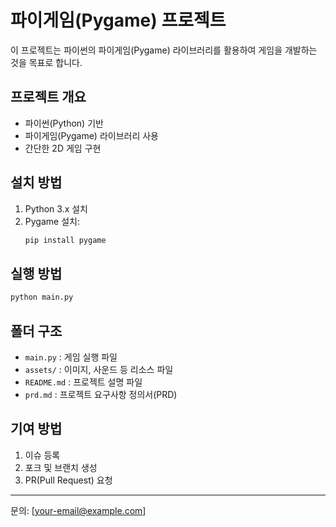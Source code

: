 # 파이게임(Pygame) 프로젝트

이 프로젝트는 파이썬의 파이게임(Pygame) 라이브러리를 활용하여 게임을 개발하는 것을 목표로 합니다.

## 프로젝트 개요
- 파이썬(Python) 기반
- 파이게임(Pygame) 라이브러리 사용
- 간단한 2D 게임 구현

## 설치 방법
1. Python 3.x 설치
2. Pygame 설치:
   ```bash
   pip install pygame
   ```

## 실행 방법
```bash
python main.py
```

## 폴더 구조
- `main.py` : 게임 실행 파일
- `assets/` : 이미지, 사운드 등 리소스 파일
- `README.md` : 프로젝트 설명 파일
- `prd.md` : 프로젝트 요구사항 정의서(PRD)

## 기여 방법
1. 이슈 등록
2. 포크 및 브랜치 생성
3. PR(Pull Request) 요청

---
문의: [your-email@example.com]

